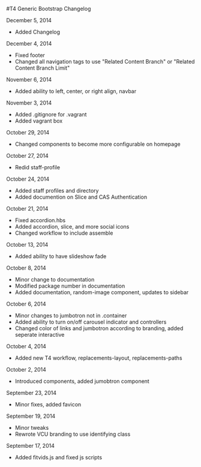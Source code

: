 #T4 Generic Bootstrap Changelog

December 5, 2014
*	Added Changelog

December 4, 2014
*	Fixed footer
*	Changed all navigation tags to use "Related Content Branch" or "Related Content Branch Limit"

November 6, 2014
*	Added ability to left, center, or right align, navbar

November 3, 2014
*	Added .gitignore for .vagrant
*	Added vagrant box

October 29, 2014
*	Changed components to become more configurable on homepage

October 27, 2014
*	Redid staff-profile

October 24, 2014
*	Added staff profiles and directory
*	Added documention on Slice and CAS Authentication

October 21, 2014
*	Fixed accordion.hbs
*	Added accordion, slice, and more social icons
*	Changed workflow to include assemble

October 13, 2014
*	Added ability to have slideshow fade

October 8, 2014
*	Minor change to documentation
*	Modified package number in documentation
*	Added documentation, random-image component, updates to sidebar

October 6, 2014
*	Minor changes to jumbotron not in .container
*	Added ability to turn on/off carousel indicator and controllers
*	Changed color of links and jumbotron according to branding, added seperate interactive

October 4, 2014
*	Added new T4 workflow, replacements-layout, replacements-paths

October 2, 2014
*	Introduced components, added jumobtron component

September 23, 2014
*	Minor fixes, added favicon

September 19, 2014
*	Minor tweaks
*	Rewrote VCU branding to use identifying class

September 17, 2014
*	Added fitvids.js and fixed js scripts